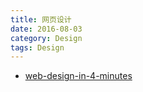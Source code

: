 ```yaml
---
title: 网页设计
date: 2016-08-03
category: Design
tags: Design
---
```


- [web-design-in-4-minutes](https://github.com/jgthms/web-design-in-4-minutes)
